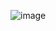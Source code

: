 ![image](https://user-images.githubusercontent.com/104757507/198285654-4c26ab96-3f8f-4295-bd9b-5891adf92057.png)
